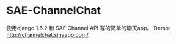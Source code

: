 SAE-ChannelChat
===============

使用django 1.6.2 和 SAE Channel API 写的简单的聊天app。
Demo: http://channelchat.sinaapp.com/

